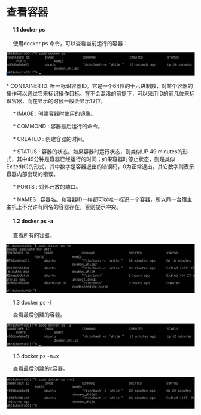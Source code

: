 <h1>查看容器</h1>
<h4>&emsp; 1.1 docker ps</h4>
<p>&emsp; 使用docker ps 命令，可以查看当前运行的容器：</p>
<img src="./assets/9.png" />
 <p> * CONTAINER ID: 唯一标识容器ID。它是一个64位的十六进制数，对某个容器的操作可以通过它来标识操作目标。在不会混淆的前提下，可以采用ID的前几位来标识容器，而在显示的时候一般会显示12位。</p>

 
 <p>&emsp;  * IMAGE : 创建容器时使用的镜像。</p>

  
 <p>&emsp;  * COMMOND : 容器最后运行的命令。</p>

  
 <p>&emsp;  * CREATED : 创建容器的时间。</p>

  
 <p>&emsp;  * STATUS : 容器的状态。如果容器时运行状态，则类似UP 49 minutes的形式，其中49分钟是容器已经运行的时间；如果容器时停止状态，则是类似Exited(0)的形式，其中数字是容器退出的错误码，0为正常退出，其它数字则表示容器内部出现的错误。</p>

  
 <p>&emsp;  * PORTS : 对外开放的端口。</p>

  
 <p>&emsp;  * NAMES : 容器名。和容器ID一样都可以唯一标识一个容器，所以同一台宿主主机上不允许有同名的容器存在，否则提示冲突。</p>

  
<h4>&emsp; 1.2 docker ps -a </h4>
<p>&emsp; 查看所有的容器。</p>
<img src="./assets/10.png" />


<p>&emsp; 1.3 docker ps -l
<p>&emsp; 查看最后创建的容器。

![](/assets/11.png)

<p>&emsp; 1.3 docker ps -n=x</p>

<p>&emsp; 查看最后创建的x容器。</p>

![](/assets/12.png)


